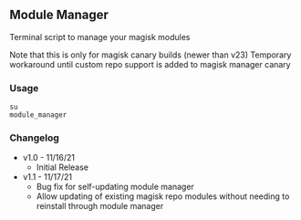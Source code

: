 ## Module Manager

Terminal script to manage your magisk modules

Note that this is only for magisk canary builds (newer than v23)
Temporary workaround until custom repo support is added to magisk manager canary

### Usage
```
su
module_manager
```

### Changelog
* v1.0 - 11/16/21
  * Initial Release
* v1.1 - 11/17/21
  * Bug fix for self-updating module manager
  * Allow updating of existing magisk repo modules without needing to reinstall through module manager
  